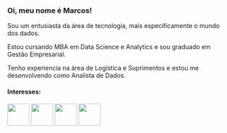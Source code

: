 ### Oi, meu nome é Marcos!

Sou um entusiasta da área de tecnologia, mais especificamente o mundo dos dados.

Estou cursando MBA em Data Science e Analytics e sou graduado em Gestão Empresarial.

Tenho experiencia na área de Logística e Suprimentos e estou me desenvolvendo como Analista de Dados.
  
#### Interesses: ####

<div style="display: inline">
  <img width='50' height='50' src="https://cdn.jsdelivr.net/gh/devicons/devicon/icons/jupyter/jupyter-original-wordmark.svg" />
  <img width='50' height='50' src="https://cdn.jsdelivr.net/gh/devicons/devicon/icons/python/python-original-wordmark.svg" />
  <img width='50' height='50' src="https://cdn.jsdelivr.net/gh/devicons/devicon/icons/pandas/pandas-original-wordmark.svg" />      
  <img width='50' height='50' src="https://cdn.jsdelivr.net/gh/devicons/devicon/icons/kaggle/kaggle-original-wordmark.svg" />
          
          
          
</div>
          


